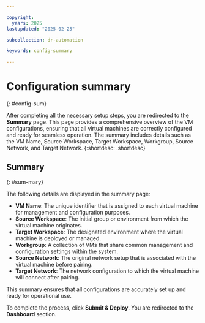 ```yaml
---

copyright:
  years: 2025
lastupdated: "2025-02-25"

subcollection: dr-automation

keywords: config-summary

---
```


# Configuration summary
{: #config-sum}

After completing all the necessary setup steps, you are redirected to the **Summary** page. This page provides a comprehensive overview of the VM configurations, ensuring that all virtual machines are correctly configured and ready for seamless operation. The summary includes details such as the VM Name, Source Workspace, Target Workspace, Workgroup, Source Network, and Target Network.
{:shortdesc: .shortdesc}

## Summary
{: #sum-mary}

The following details are displayed in the summary page:

- **VM Name**: The unique identifier that is assigned to each virtual machine for management and configuration purposes.
- **Source Workspace**: The initial group or environment from which the virtual machine originates.
- **Target Workspace**: The designated environment where the virtual machine is deployed or managed.
- **Workgroup**: A collection of VMs that share common management and configuration settings within the system.
- **Source Network**: The original network setup that is associated with the virtual machine before pairing.
- **Target Network**: The network configuration to which the virtual machine will connect after pairing.

This summary ensures that all configurations are accurately set up and ready for operational use.

To complete the process, click **Submit & Deploy**. You are redirected to the **Dashboard** section.
